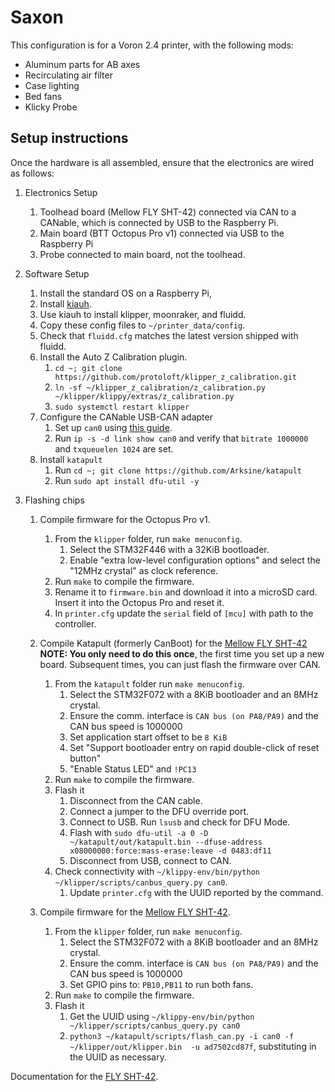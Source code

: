 # Saxon

This configuration is for a Voron 2.4 printer, with the following mods:

- Aluminum parts for AB axes
- Recirculating air filter
- Case lighting
- Bed fans
- Klicky Probe

## Setup instructions

Once the hardware is all assembled, ensure that the electronics are wired as follows:

1. Electronics Setup
   1. Toolhead board (Mellow FLY SHT-42) connected via CAN to a CANable, which is connected by USB to the Raspberry Pi.
   2. Main board (BTT Octopus Pro v1) connected via USB to the Raspberry Pi
   3. Probe connected to main board, not the toolhead.

2. Software Setup
   1. Install the standard OS on a Raspberry Pi,
   2. Install [kiauh](https://github.com/dw-0/kiauh).
   3. Use kiauh to install klipper, moonraker, and fluidd.
   4. Copy these config files to `~/printer_data/config`.
   5. Check that `fluidd.cfg` matches the latest version shipped with fluidd.
   6. Install the Auto Z Calibration plugin.
      1. `cd ~; git clone https://github.com/protoloft/klipper_z_calibration.git`
      2. `ln -sf ~/klipper_z_calibration/z_calibration.py ~/klipper/klippy/extras/z_calibration.py`
      3. `sudo systemctl restart klipper`
   7. Configure the CANable USB-CAN adapter
      1. Set up `can0` using [this guide](https://mellow-3d.github.io/fly-sht42_klipper.html).
      2. Run `ip -s -d link show can0` and verify that `bitrate 1000000` and `txqueuelen 1024` are set.
   8. Install `katapult`
      1. Run `cd ~; git clone https://github.com/Arksine/katapult`
      2. Run `sudo apt install dfu-util -y`

3. Flashing chips
   1. Compile firmware for the Octopus Pro v1.
      1. From the `klipper` folder, run `make menuconfig`.
         1. Select the STM32F446 with a 32KiB bootloader.
         2. Enable "extra low-level configuration options" and select the "12MHz crystal" as clock reference.
      2. Run `make` to compile the firmware.
      3. Rename it to `firmware.bin` and download it into a microSD card. Insert it into the Octopus Pro and reset it.
      4. In `printer.cfg` update the `serial` field of `[mcu]` with path to the controller.

   2. Compile Katapult (formerly CanBoot) for the [Mellow FLY SHT-42](https://mellow-3d.github.io/fly-sht42_canboot_can.html) **NOTE: You only need to do this once**, the first time you set up a new board. Subsequent times, you can just flash the firmware over CAN.
      1. From the `katapult` folder run `make menuconfig`.
         1. Select the STM32F072 with a 8KiB bootloader and an 8MHz crystal.
         2. Ensure the comm. interface is `CAN bus (on PA8/PA9)` and the CAN bus speed is 1000000
         3. Set application start offset to be `8 KiB`
         4. Set "Support bootloader entry on rapid double-click of reset button"
         5. "Enable Status LED" and `!PC13`
      2. Run `make` to compile the firmware.
      3. Flash it
         1. Disconnect from the CAN cable.
         2. Connect a jumper to the DFU override port.
         3. Connect to USB. Run `lsusb` and check for DFU Mode.
         4. Flash with `sudo dfu-util -a 0 -D ~/katapult/out/katapult.bin --dfuse-address x08000000:force:mass-erase:leave -d 0483:df11`
         5. Disconnect from USB, connect to CAN.
      4. Check connectivity with `~/klippy-env/bin/python ~/klipper/scripts/canbus_query.py can0`.
         1. Update `printer.cfg` with the UUID reported by the command.

   3. Compile firmware for the [Mellow FLY SHT-42](https://mellow-3d.github.io/fly-sht42_klipper_can.html).
      1. From the `klipper` folder, run `make menuconfig`.
         1. Select the STM32F072 with a 8KiB bootloader and an 8MHz crystal.
         2. Ensure the comm. interface is `CAN bus (on PA8/PA9)` and the CAN bus speed is 1000000
         3. Set GPIO pins to: `PB10,PB11` to run both fans.
      2. Run `make` to compile the firmware.
      3. Flash it
         1. Get the UUID using `~/klippy-env/bin/python ~/klipper/scripts/canbus_query.py can0`
         1. `python3 ~/katapult/scripts/flash_can.py -i can0 -f ~/klipper/out/klipper.bin  -u ad7502cd87f`, substituting in the UUID as necessary.

Documentation for the [FLY SHT-42](https://mellow-3d.github.io/fly-sht42_general.html).
